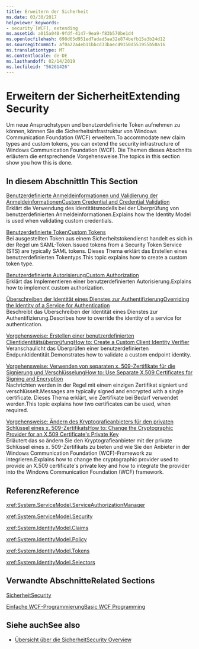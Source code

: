 ```yaml
---
title: Erweitern der Sicherheit
ms.date: 03/30/2017
helpviewer_keywords:
- security [WCF], extending
ms.assetid: a015a040-9fdf-4147-9ea9-f83b570be1d4
ms.openlocfilehash: 698d65d951ed7adad5aa32e874befb15a3b24d12
ms.sourcegitcommit: af0a22a4eb11bbcd33baec49150d551955b50a16
ms.translationtype: MT
ms.contentlocale: de-DE
ms.lasthandoff: 02/14/2019
ms.locfileid: "56261426"
---
```

# <a name="extending-security"></a><span data-ttu-id="1d0e8-102">Erweitern der Sicherheit</span><span class="sxs-lookup"><span data-stu-id="1d0e8-102">Extending Security</span></span>
<span data-ttu-id="1d0e8-103">Um neue Anspruchstypen und benutzerdefinierte Token aufnehmen zu können, können Sie die Sicherheitsinfrastruktur von Windows Communication Foundation (WCF) erweitern.</span><span class="sxs-lookup"><span data-stu-id="1d0e8-103">To accommodate new claim types and custom tokens, you can extend the security infrastructure of Windows Communication Foundation (WCF).</span></span> <span data-ttu-id="1d0e8-104">Die Themen dieses Abschnitts erläutern die entsprechende Vorgehensweise.</span><span class="sxs-lookup"><span data-stu-id="1d0e8-104">The topics in this section show you how this is done.</span></span>  
  
## <a name="in-this-section"></a><span data-ttu-id="1d0e8-105">In diesem Abschnitt</span><span class="sxs-lookup"><span data-stu-id="1d0e8-105">In This Section</span></span>  
  
 [<span data-ttu-id="1d0e8-106">Benutzerdefinierte Anmeldeinformationen und Validierung der Anmeldeinformationen</span><span class="sxs-lookup"><span data-stu-id="1d0e8-106">Custom Credential and Credential Validation</span></span>](../../../../docs/framework/wcf/extending/custom-credential-and-credential-validation.md)  
 <span data-ttu-id="1d0e8-107">Erklärt die Verwendung des Identitätsmodells bei der Überprüfung von benutzerdefinierten Anmeldeinformationen.</span><span class="sxs-lookup"><span data-stu-id="1d0e8-107">Explains how the Identity Model is used when validating custom credentials.</span></span>  
  
 [<span data-ttu-id="1d0e8-108"> Benutzerdefinierte Token</span><span class="sxs-lookup"><span data-stu-id="1d0e8-108">Custom Tokens</span></span>](../../../../docs/framework/wcf/extending/custom-tokens.md)  
 <span data-ttu-id="1d0e8-109">Bei ausgestellten Token aus einem Sicherheitstokendienst handelt es sich in der Regel um SAML-Token.</span><span class="sxs-lookup"><span data-stu-id="1d0e8-109">Issued tokens from a Security Token Service (STS) are typically SAML tokens.</span></span> <span data-ttu-id="1d0e8-110">Dieses Thema erklärt das Erstellen eines benutzerdefinierten Tokentyps.</span><span class="sxs-lookup"><span data-stu-id="1d0e8-110">This topic explains how to create a custom token type.</span></span>  
  
 [<span data-ttu-id="1d0e8-111">Benutzerdefinierte Autorisierung</span><span class="sxs-lookup"><span data-stu-id="1d0e8-111">Custom Authorization</span></span>](../../../../docs/framework/wcf/extending/custom-authorization.md)  
 <span data-ttu-id="1d0e8-112">Erklärt das Implementieren einer benutzerdefinierten Autorisierung.</span><span class="sxs-lookup"><span data-stu-id="1d0e8-112">Explains how to implement custom authorization.</span></span>  
  
 [<span data-ttu-id="1d0e8-113">Überschreiben der Identität eines Dienstes zur Authentifizierung</span><span class="sxs-lookup"><span data-stu-id="1d0e8-113">Overriding the Identity of a Service for Authentication</span></span>](../../../../docs/framework/wcf/extending/overriding-the-identity-of-a-service-for-authentication.md)  
 <span data-ttu-id="1d0e8-114">Beschreibt das Überschreiben der Identität eines Dienstes zur Authentifizierung.</span><span class="sxs-lookup"><span data-stu-id="1d0e8-114">Describes how to override the identity of a service for authentication.</span></span>  
  
 [<span data-ttu-id="1d0e8-115">Vorgehensweise: Erstellen einer benutzerdefinierten Clientidentitätsüberprüfung</span><span class="sxs-lookup"><span data-stu-id="1d0e8-115">How to: Create a Custom Client Identity Verifier</span></span>](../../../../docs/framework/wcf/extending/how-to-create-a-custom-client-identity-verifier.md)  
 <span data-ttu-id="1d0e8-116">Veranschaulicht das Überprüfen einer benutzerdefinierten Endpunktidentität.</span><span class="sxs-lookup"><span data-stu-id="1d0e8-116">Demonstrates how to validate a custom endpoint identity.</span></span>  
  
 [<span data-ttu-id="1d0e8-117">Vorgehensweise: Verwenden von separaten x. 509-Zertifikate für die Signierung und Verschlüsselung</span><span class="sxs-lookup"><span data-stu-id="1d0e8-117">How to: Use Separate X.509 Certificates for Signing and Encryption</span></span>](../../../../docs/framework/wcf/extending/how-to-use-separate-x-509-certificates-for-signing-and-encryption.md)  
 <span data-ttu-id="1d0e8-118">Nachrichten werden in der Regel mit einem einzigen Zertifikat signiert und verschlüsselt.</span><span class="sxs-lookup"><span data-stu-id="1d0e8-118">Messages are typically signed and encrypted with a single certificate.</span></span> <span data-ttu-id="1d0e8-119">Dieses Thema erklärt, wie Zertifikate bei Bedarf verwendet werden.</span><span class="sxs-lookup"><span data-stu-id="1d0e8-119">This topic explains how two certificates can be used, when required.</span></span>  
  
 [<span data-ttu-id="1d0e8-120">Vorgehensweise: Ändern des Kryptografieanbieters für den privaten Schlüssel eines x. 509-Zertifikats</span><span class="sxs-lookup"><span data-stu-id="1d0e8-120">How to: Change the Cryptographic Provider for an X.509 Certificate's Private Key</span></span>](../../../../docs/framework/wcf/extending/change-cryptographic-provider-x509-certificate-private-key.md)  
 <span data-ttu-id="1d0e8-121">Erläutert das so ändern Sie den Kryptografieanbieter mit der private Schlüssel eines x. 509-Zertifikats zu bieten und wie Sie den Anbieter in der Windows Communication Foundation (WCF)-Framework zu integrieren.</span><span class="sxs-lookup"><span data-stu-id="1d0e8-121">Explains how to change the cryptographic provider used to provide an X.509 certificate's private key and how to integrate the provider into the Windows Communication Foundation (WCF) framework.</span></span>  
  
## <a name="reference"></a><span data-ttu-id="1d0e8-122">Referenz</span><span class="sxs-lookup"><span data-stu-id="1d0e8-122">Reference</span></span>  
 <xref:System.ServiceModel.ServiceAuthorizationManager>  
  
 <xref:System.ServiceModel.Security>  
  
 <xref:System.IdentityModel.Claims>  
  
 <xref:System.IdentityModel.Policy>  
  
 <xref:System.IdentityModel.Tokens>  
  
 <xref:System.IdentityModel.Selectors>  
  
## <a name="related-sections"></a><span data-ttu-id="1d0e8-123">Verwandte Abschnitte</span><span class="sxs-lookup"><span data-stu-id="1d0e8-123">Related Sections</span></span>  
 [<span data-ttu-id="1d0e8-124">Sicherheit</span><span class="sxs-lookup"><span data-stu-id="1d0e8-124">Security</span></span>](../../../../docs/framework/wcf/feature-details/security.md)  
  
 [<span data-ttu-id="1d0e8-125">Einfache WCF-Programmierung</span><span class="sxs-lookup"><span data-stu-id="1d0e8-125">Basic WCF Programming</span></span>](../../../../docs/framework/wcf/basic-wcf-programming.md)  
  
## <a name="see-also"></a><span data-ttu-id="1d0e8-126">Siehe auch</span><span class="sxs-lookup"><span data-stu-id="1d0e8-126">See also</span></span>
- [<span data-ttu-id="1d0e8-127">Übersicht über die Sicherheit</span><span class="sxs-lookup"><span data-stu-id="1d0e8-127">Security Overview</span></span>](../../../../docs/framework/wcf/feature-details/security-overview.md)
